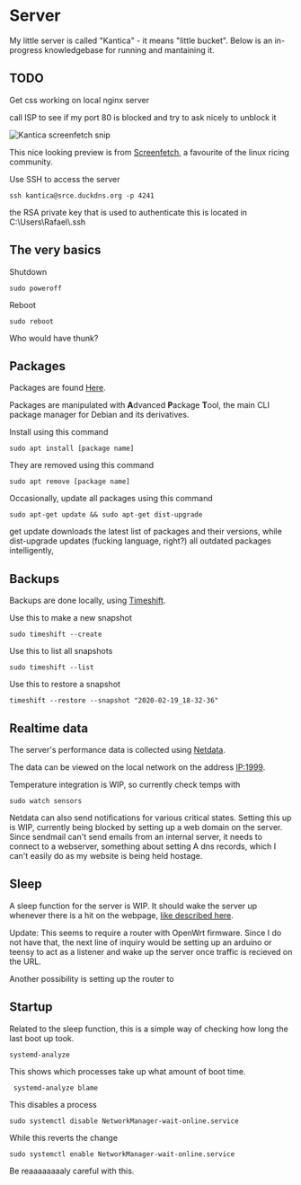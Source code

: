 # Server

My little server is called "Kantica" - it means "little bucket". Below is an in-progress knowledgebase for running and mantaining it.



## TODO

Get css working on local nginx server  

call ISP to see if my port 80 is blocked and try to ask nicely to unblock it

![Kantica screenfetch snip](/favicon.PNG)

This nice looking preview is from [Screenfetch](https://github.com/KittyKatt/screenFetch), a favourite of the linux ricing community.

Use SSH to access the server

```
ssh kantica@srce.duckdns.org -p 4241
```

the RSA private key that is used to authenticate this is located in C:\Users\Rafael\\.ssh



## The very basics

Shutdown

```
sudo poweroff
```

Reboot

```
sudo reboot
```

Who would have thunk?

## Packages

Packages are found [Here](https://packages.ubuntu.com/). 

Packages are manipulated with **A**dvanced **P**ackage **T**ool, the main CLI package manager for Debian and its derivatives.  

Install using this command

```
sudo apt install [package name]
```

They are removed using this command

```
sudo apt remove [package name]
```

Occasionally, update all packages using this command 

```
sudo apt-get update && sudo apt-get dist-upgrade
```

get update downloads the latest list of packages and their versions, while dist-upgrade updates (fucking language, right?) all outdated packages intelligently,

## Backups

Backups are done locally, using [Timeshift](https://github.com/teejee2008/timeshift). 

Use this to make a new snapshot

```
sudo timeshift --create
```

Use this to list all snapshots

```
sudo timeshift --list
```

Use this to restore a snapshot

```
timeshift --restore --snapshot "2020-02-19_18-32-36"
```

##   

## Realtime data

The server's performance data is collected using [Netdata](https://github.com/netdata/netdata).  

The data can be viewed on the local network on the address [IP:1999](http://192.168.5.20:19999).

Temperature integration is WIP, so currently check temps with

```
sudo watch sensors
```

Netdata can also send notifications for various critical states. Setting this up is WIP, currently being blocked by setting up a web domain on the server. Since sendmail can't send emails from an internal server, it needs to connect to a webserver, something about setting A dns records, which I can't easily do as my website is being held hostage.

## Sleep 

A sleep function for the server is WIP. It should wake the server up whenever there is a hit on the webpage, [like described here](https://ubuntuforums.org/showthread.php?t=2045541).    

Update: This seems to require a router with OpenWrt firmware. Since I do not have that, the next line of inquiry would be setting up an arduino or teensy to act as a listener and wake up the server once traffic is recieved on the URL.  

Another possibility is setting up the router to

## Startup  

Related to the sleep function, this is a simple way of checking how long the last boot up took.

```
systemd-analyze
```

This shows which processes take up what amount of boot time.

```
 systemd-analyze blame
```

This disables a process

```
sudo systemctl disable NetworkManager-wait-online.service
```

While this reverts the change

```
sudo systemctl enable NetworkManager-wait-online.service
```

Be reaaaaaaaaly careful with this.
